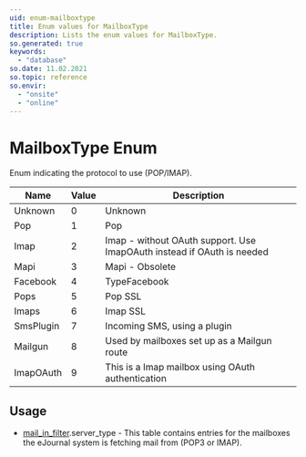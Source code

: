 ```yaml
---
uid: enum-mailboxtype
title: Enum values for MailboxType
description: Lists the enum values for MailboxType.
so.generated: true
keywords:
  - "database"
so.date: 11.02.2021
so.topic: reference
so.envir:
  - "onsite"
  - "online"
---
```


# MailboxType Enum

Enum indicating the protocol to use (POP/IMAP).

| Name | Value | Description |
|------|-------|-------------|
|Unknown|0|Unknown|
|Pop|1|Pop|
|Imap|2|Imap - without OAuth support. Use ImapOAuth instead if OAuth is needed|
|Mapi|3|Mapi - Obsolete|
|Facebook|4|TypeFacebook|
|Pops|5|Pop SSL|
|Imaps|6|Imap SSL|
|SmsPlugin|7|Incoming SMS, using a plugin|
|Mailgun|8|Used by mailboxes set up as a Mailgun route|
|ImapOAuth|9|This is a Imap mailbox using OAuth authentication|

## Usage

* [mail_in_filter](../mail-in-filter.md).server_type - This table contains entries for the mailboxes the eJournal system is fetching mail from (POP3 or IMAP).
